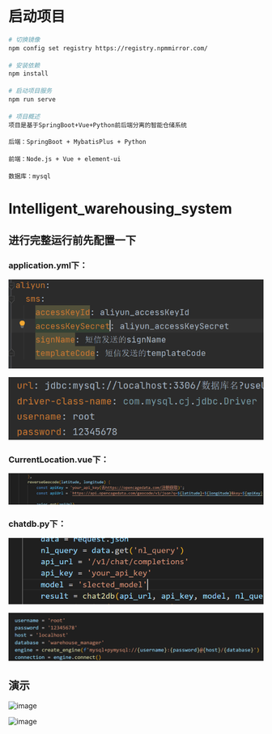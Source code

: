 # 启动项目
``` bash
# 切换镜像
npm config set registry https://registry.npmmirror.com/

# 安装依赖
npm install

# 启动项目服务
npm run serve

# 项目概述
项目是基于SpringBoot+Vue+Python前后端分离的智能仓储系统

后端：SpringBoot + MybatisPlus + Python

前端：Node.js + Vue + element-ui

数据库：mysql

``` 
# Intelligent_warehousing_system

## 进行完整运行前先配置一下

### application.yml下：
![alt text](c0789727738a3bde91ab2875c74c6e4.png)

![alt text](9371cd29f562d97edb8eb9b57602d71.png)

### CurrentLocation.vue下：
![alt text](0ab143e2a44af92617d23d8d037385b.png)

### chatdb.py下：
![alt text](3bf097407742f7e25fefc5c21e268b5.png)

![alt text](a5253d2c329712ff0bf5a2b88540de9.png)

## 演示
![image](https://github.com/ZWD11/Intelligent_warehousing_system/assets/102904846/972189a2-8ef9-402e-9d32-0f89f1c11de0)

![image](https://github.com/ZWD11/Intelligent_warehousing_system/assets/102904846/d2b4d101-eb6a-470f-8972-ad00a56dc335)

